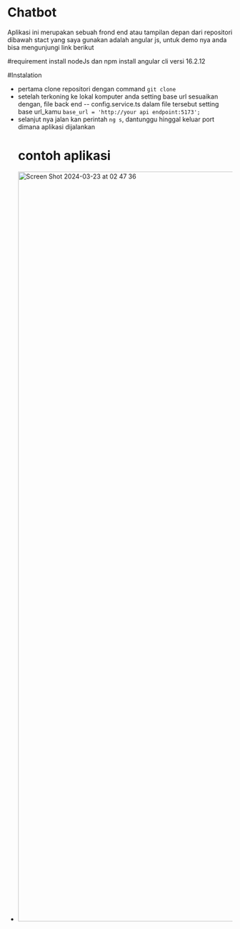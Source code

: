 # Chatbot
Aplikasi ini merupakan sebuah frond end atau tampilan depan dari repositori dibawah
stact yang saya gunakan adalah angular js, untuk demo nya anda bisa mengunjungi link berikut

#requirement
install nodeJs dan npm
install angular cli versi 16.2.12

#Instalation 
- pertama clone repositori dengan command `git clone`
- setelah terkoning ke lokal komputer anda setting base url sesuaikan dengan, file back end 
  -- config.service.ts
  dalam file tersebut setting base url_kamu `base_url = 'http://your api endpoint:5173';`
- selanjut nya jalan kan perintah `ng s`, dantunggu hinggal keluar port dimana aplikasi dijalankan
  # contoh aplikasi
- <img width="1680" alt="Screen Shot 2024-03-23 at 02 47 36" src="https://github.com/Alhuzsyam/chatbotFe/assets/64511435/841940a9-d2b4-412e-b080-d815af714e2e">
